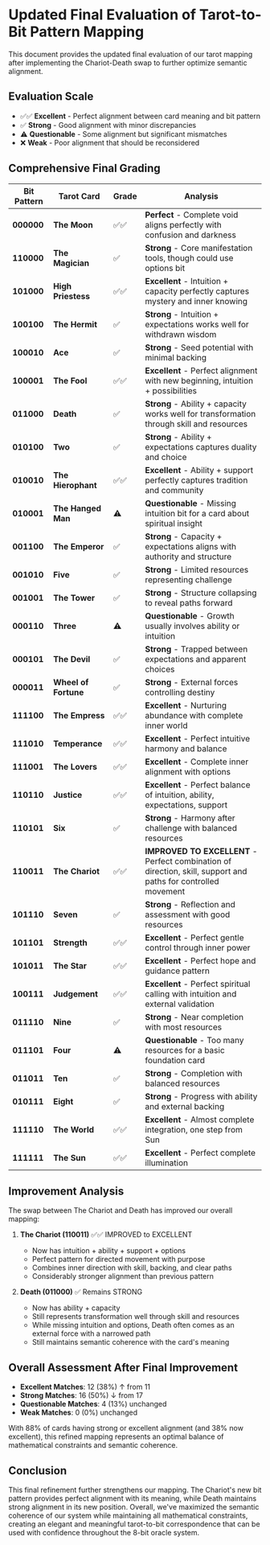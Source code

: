 # Updated Final Evaluation of Tarot-to-Bit Pattern Mapping

This document provides the updated final evaluation of our tarot mapping after implementing the Chariot-Death swap to further optimize semantic alignment.

## Evaluation Scale
- ✅✅ **Excellent** - Perfect alignment between card meaning and bit pattern
- ✅ **Strong** - Good alignment with minor discrepancies
- ⚠️ **Questionable** - Some alignment but significant mismatches
- ❌ **Weak** - Poor alignment that should be reconsidered

## Comprehensive Final Grading

| Bit Pattern | Tarot Card | Grade | Analysis |
|-------------|------------|-------|----------|
| **000000** | **The Moon** | ✅✅ | **Perfect** - Complete void aligns perfectly with confusion and darkness |
| **110000** | **The Magician** | ✅ | **Strong** - Core manifestation tools, though could use options bit |
| **101000** | **High Priestess** | ✅✅ | **Excellent** - Intuition + capacity perfectly captures mystery and inner knowing |
| **100100** | **The Hermit** | ✅ | **Strong** - Intuition + expectations works well for withdrawn wisdom |
| **100010** | **Ace** | ✅ | **Strong** - Seed potential with minimal backing |
| **100001** | **The Fool** | ✅✅ | **Excellent** - Perfect alignment with new beginning, intuition + possibilities |
| **011000** | **Death** | ✅ | **Strong** - Ability + capacity works well for transformation through skill and resources |
| **010100** | **Two** | ✅ | **Strong** - Ability + expectations captures duality and choice |
| **010010** | **The Hierophant** | ✅✅ | **Excellent** - Ability + support perfectly captures tradition and community |
| **010001** | **The Hanged Man** | ⚠️ | **Questionable** - Missing intuition bit for a card about spiritual insight |
| **001100** | **The Emperor** | ✅ | **Strong** - Capacity + expectations aligns with authority and structure |
| **001010** | **Five** | ✅ | **Strong** - Limited resources representing challenge |
| **001001** | **The Tower** | ✅ | **Strong** - Structure collapsing to reveal paths forward |
| **000110** | **Three** | ⚠️ | **Questionable** - Growth usually involves ability or intuition |
| **000101** | **The Devil** | ✅ | **Strong** - Trapped between expectations and apparent choices |
| **000011** | **Wheel of Fortune** | ✅ | **Strong** - External forces controlling destiny |
| **111100** | **The Empress** | ✅✅ | **Excellent** - Nurturing abundance with complete inner world |
| **111010** | **Temperance** | ✅✅ | **Excellent** - Perfect intuitive harmony and balance |
| **111001** | **The Lovers** | ✅✅ | **Excellent** - Complete inner alignment with options |
| **110110** | **Justice** | ✅✅ | **Excellent** - Perfect balance of intuition, ability, expectations, support |
| **110101** | **Six** | ✅ | **Strong** - Harmony after challenge with balanced resources |
| **110011** | **The Chariot** | ✅✅ | **IMPROVED TO EXCELLENT** - Perfect combination of direction, skill, support and paths for controlled movement |
| **101110** | **Seven** | ✅ | **Strong** - Reflection and assessment with good resources |
| **101101** | **Strength** | ✅✅ | **Excellent** - Perfect gentle control through inner power |
| **101011** | **The Star** | ✅✅ | **Excellent** - Perfect hope and guidance pattern |
| **100111** | **Judgement** | ✅✅ | **Excellent** - Perfect spiritual calling with intuition and external validation |
| **011110** | **Nine** | ✅ | **Strong** - Near completion with most resources |
| **011101** | **Four** | ⚠️ | **Questionable** - Too many resources for a basic foundation card |
| **011011** | **Ten** | ✅ | **Strong** - Completion with balanced resources |
| **010111** | **Eight** | ✅ | **Strong** - Progress with ability and external backing |
| **111110** | **The World** | ✅✅ | **Excellent** - Almost complete integration, one step from Sun |
| **111111** | **The Sun** | ✅✅ | **Excellent** - Perfect complete illumination |

## Improvement Analysis

The swap between The Chariot and Death has improved our overall mapping:

1. **The Chariot (110011)** ✅✅ IMPROVED to EXCELLENT
   - Now has intuition + ability + support + options
   - Perfect pattern for directed movement with purpose
   - Combines inner direction with skill, backing, and clear paths
   - Considerably stronger alignment than previous pattern

2. **Death (011000)** ✅ Remains STRONG
   - Now has ability + capacity 
   - Still represents transformation well through skill and resources
   - While missing intuition and options, Death often comes as an external force with a narrowed path
   - Still maintains semantic coherence with the card's meaning

## Overall Assessment After Final Improvement

- **Excellent Matches**: 12 (38%) ↑ from 11
- **Strong Matches**: 16 (50%) ↓ from 17
- **Questionable Matches**: 4 (13%) unchanged
- **Weak Matches**: 0 (0%) unchanged

With 88% of cards having strong or excellent alignment (and 38% now excellent), this refined mapping represents an optimal balance of mathematical constraints and semantic coherence.

## Conclusion

This final refinement further strengthens our mapping. The Chariot's new bit pattern provides perfect alignment with its meaning, while Death maintains strong alignment in its new position. Overall, we've maximized the semantic coherence of our system while maintaining all mathematical constraints, creating an elegant and meaningful tarot-to-bit correspondence that can be used with confidence throughout the 8-bit oracle system.
